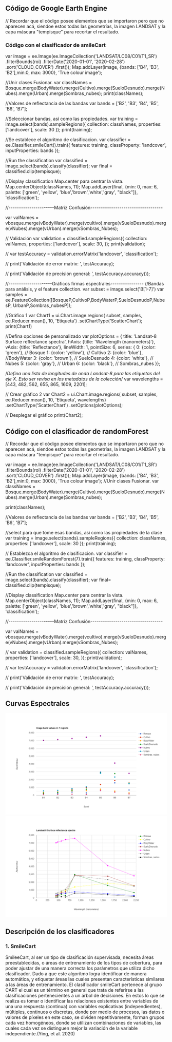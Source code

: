 ## Código de Google Earth Engine

// Recordar que el código posee elementos que se importaron pero que no aparecen acá, siendoe estos todas las geometrías, la imagen LANDSAT y la capa máscara "tempisque" para recortar el resultado.



<strong><h3>Código con el clasificador de smileCart</h1></strong>


var image = ee.Image(ee.ImageCollection('LANDSAT/LC08/C01/T1_SR')
    .filterBounds(roi)
    .filterDate('2020-01-01', '2020-02-28')
    .sort('CLOUD_COVER')
    .first());
Map.addLayer(image, {bands: ['B4', 'B3', 'B2'],min:0, max: 3000}, 'True colour image');

//Unir clases Fusionar.
var classNames = Bosque.merge(BodyWater).merge(Cultivo).merge(SueloDesnudo).merge(Nubes).merge(Urban).merge(Sombras_nubes);
print(classNames);
 
//Valores de reflectancia de las bandas
var bands = ['B2', 'B3', 'B4', 'B5', 'B6', 'B7'];

//Seleccionar bandas, así como las propiedades.
var training = image.select(bands).sampleRegions({
  collection: classNames,
  properties: ['landcover'],
  scale: 30
});
print(training);

//Se establece el algoritmo de clasificacion. 
var classifier = ee.Classifier.smileCart().train({ 
  features: training,
  classProperty: 'landcover', 
  inputProperties: bands
});

//Run the classification
var classified = image.select(bands).classify(classifier);
var final = classified.clip(tempisque);

//Display classification Map.center para centrar la vista.
Map.centerObject(classNames, 11);
Map.addLayer(final,
{min: 0, max: 6, palette: ['green', 'yellow', 'blue','brown','white','gray', "black"]},
'classification');


//----------------------Matriz Confusión-----------------------------------

var valNames = vbosque.merge(vBodyWater).merge(vcultivo).merge(vSueloDesnudo).merge(vNubes).merge(vUrban).merge(vSombras_Nubes);

// Validación
var validation = classified.sampleRegions({
  collection: valNames,
  properties: ['landcover'],
  scale: 30,
});
print(validation);

//
var testAccuracy = validation.errorMatrix('landcover', 'classification');

//
print('Validación de error matrix: ', testAccuracy);

//
print('Validación de precisión general: ', testAccuracy.accuracy());


//---------------------Gráficos firmas espectrales----------------
//Bandas para análisis, y el feature collection.
var subset = image.select('B[1-7]')
var samples = ee.FeatureCollection([BosqueP,CultivoP,BodyWaterP,SueloDesnudoP,NubesP, UrbanP,Sombras_nubesP]);

//Gráfico 1
var Chart1 = ui.Chart.image.regions(
 subset, samples, ee.Reducer.mean(), 10, 'Etiqueta')
 .setChartType('ScatterChart');
print(Chart1)

//Defina opciones de personalizado
var plotOptions = {
 title: 'Landsat-8 Surface reflectance spectra',
 hAxis: {title: 'Wavelength (nanometers)'},
 vAxis: {title: 'Reflectance'},
 lineWidth: 1,
 pointSize: 6,
 series: {
 0: {color: 'green'}, // Bosque
 1: {color: 'yellow'}, // Cultivo
 2: {color: 'blue'}, //BodyWater
 3: {color: 'brown'}, // SueloDesnudo
 4: {color: 'white'}, // Nubes
 5: {color: 'gray'}, // Urban
 6: {color: 'black'}, // Sombras_nubes
}};

/*Defina una lista de longitudes de onda Landsat-8 para las etiquetas del eje X. Esto 
ser revisa en los metadatos de la colección*/
var wavelengths = [443, 482, 562, 655, 865, 1609, 2201];

// Crear gráfico 2 
var Chart2 = ui.Chart.image.regions(
 subset, samples, ee.Reducer.mean(), 10, 'Etiqueta', wavelengths)
 .setChartType('ScatterChart')
 .setOptions(plotOptions);
 
// Desplegar el gráfico
print(Chart2);




<strong><h2>Código con el clasificador de randomForest</h2></strong>




// Recordar que el código posee elementos que se importaron pero que no aparecen acá, siendoe estos todas las geometrías, la imagen LANDSAT y la capa máscara "tempisque" para recortar el resultado.

var image = ee.Image(ee.ImageCollection('LANDSAT/LC08/C01/T1_SR')
    .filterBounds(roi)
    .filterDate('2020-01-01', '2020-02-28')
    .sort('CLOUD_COVER')
    .first());
Map.addLayer(image, {bands: ['B4', 'B3', 'B2'],min:0, max: 3000}, 'True colour image');
//Unir clases Fusionar.
var classNames = Bosque.merge(BodyWater).merge(Cultivo).merge(SueloDesnudo).merge(Nubes).merge(Urban).merge(Sombras_nubes);

print(classNames);
 
//Valores de reflectancia de las bandas
var bands = ['B2', 'B3', 'B4', 'B5', 'B6', 'B7'];

//select para que tome esas bandas, así como las propiedades de la clase
var training = image.select(bands).sampleRegions({
  collection: classNames,
  properties: ['landcover'],
  scale: 30
});
print(training);

// Establezca el algoritmo de clasificacion. 
var classifier = ee.Classifier.smileRandomForest(7).train({
  features: training,
  classProperty: 'landcover', 
  inputProperties: bands
});

//Run the classification
var classified = image.select(bands).classify(classifier);
var final= classified.clip(tempisque);

//Display classification Map.center para centrar la vista.
Map.centerObject(classNames, 11);
Map.addLayer(final,
{min: 0, max: 6, palette: ['green', 'yellow', 'blue','brown','white','gray', "black"]},
'classification');

//----------------------Matriz Confusión-----------------------------------

var valNames = vbosque.merge(vBodyWater).merge(vcultivo).merge(vSueloDesnudo).merge(vNubes).merge(vUrban).merge(vSombras_Nubes);

//
var validation = classified.sampleRegions({
  collection: valNames,
  properties: ['landcover'],
  scale: 30,
});
print(validation);

//
var testAccuracy = validation.errorMatrix('landcover', 'classification');

//
print('Validación de error matrix: ', testAccuracy);

//
print('Validación de precisión general: ', testAccuracy.accuracy());



<h2>Curvas Espectrales</h2>

![alt text](https://github.com/David-young99/TP4/blob/c2d3fe172aacbc35aa3e027ab81c2acfb1ff6464/ee-chart%20(2).png)
![alt text](https://github.com/David-young99/TP4/blob/209b218a4b001439a380a99db217482519f5251c/ee-chart%20(4).png)


<h2>Descripción de los clasificadores</h2>


<h3>1. SmileCart </h3>

<p style="align=justify"> SmileeCart, al ser un tipo de clasificación supervisada, necesita áreas preestablecidas, o áreas de entrenamiento de los tipos de cobertura, para poder ajustar de una manera correcta los parámetros que utiliza dicho clasificador. Dado a que este algoritmo logra identificar de manera automática, y etiquetar áreas las cuales presentan características similares a las áreas de entrenamiento.  
El clasificador smileCart pertenece al grupo CART el cual es un término en general que trata de referirse a las clasificaciones pertenecientes a un árbol de decisiones. En estos lo que se realiza es tomar o identificar las relaciones existentes entre variables de una una respuesta (continua) con variables explicativas (independientes), múltiples, continuos o discretas, donde por medio de procesos, las datos o valores de píxeles en este caso, se dividen repetitivamente, forman grupos cada vez homogéneos, donde se utilizan combinaciones de variables, las cuales cada vez se distinguen mejor la variación de la variable independiente.(Ying, et al. 2020)</p>

